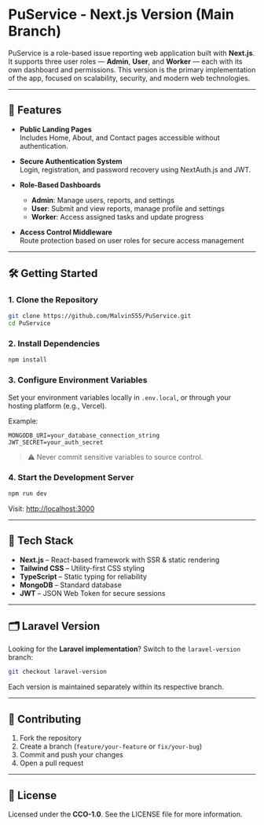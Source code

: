 # PuService - Next.js Version (Main Branch)

PuService is a role-based issue reporting web application built with **Next.js**. It supports three user roles — **Admin**, **User**, and **Worker** — each with its own dashboard and permissions. This version is the primary implementation of the app, focused on scalability, security, and modern web technologies.

---

## 🚀 Features

- **Public Landing Pages**  
  Includes Home, About, and Contact pages accessible without authentication.

- **Secure Authentication System**  
  Login, registration, and password recovery using NextAuth.js and JWT.

- **Role-Based Dashboards**  
  - **Admin**: Manage users, reports, and settings  
  - **User**: Submit and view reports, manage profile and settings  
  - **Worker**: Access assigned tasks and update progress

- **Access Control Middleware**  
  Route protection based on user roles for secure access management

---

## 🛠️ Getting Started

### 1. Clone the Repository

```bash
git clone https://github.com/Malvin555/PuService.git
cd PuService
````

### 2. Install Dependencies

```bash
npm install
```

### 3. Configure Environment Variables

Set your environment variables locally in `.env.local`, or through your hosting platform (e.g., Vercel).

Example:

```
MONGODB_URI=your_database_connection_string
JWT_SECRET=your_auth_secret
```

> ⚠️ Never commit sensitive variables to source control.

### 4. Start the Development Server

```bash
npm run dev
```

Visit: [http://localhost:3000](http://localhost:3000)

---

## 🧰 Tech Stack

* **Next.js** – React-based framework with SSR & static rendering
* **Tailwind CSS** – Utility-first CSS styling
* **TypeScript** – Static typing for reliability
* **MongoDB** – Standard database
* **JWT** – JSON Web Token for secure sessions

---

## 🗂 Laravel Version

Looking for the **Laravel implementation**?
Switch to the `laravel-version` branch:

```bash
git checkout laravel-version
```

Each version is maintained separately within its respective branch.

---

## 🤝 Contributing

1. Fork the repository
2. Create a branch (`feature/your-feature` or `fix/your-bug`)
3. Commit and push your changes
4. Open a pull request

---

## 📄 License

Licensed under the **CCO-1.0**.
See the LICENSE file for more information.
